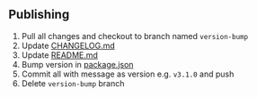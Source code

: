 ## Publishing

  1. Pull all changes and checkout to branch named `version-bump`
  2. Update [CHANGELOG.md](./CHANGELOG.md)
  3. Update [README.md](./README.md)
  4. Bump version in [package.json](./package.json)
  5. Commit all with message as version e.g. `v3.1.0` and push
  6. Delete `version-bump` branch